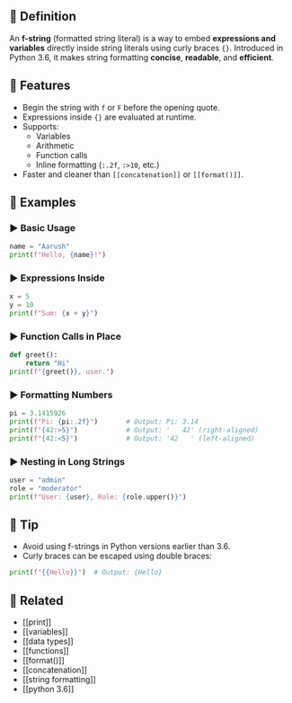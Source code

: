 ## 🧾 Definition
An **f-string** (formatted string literal) is a way to embed **expressions and variables** directly inside string literals using curly braces `{}`. Introduced in Python 3.6, it makes string formatting **concise**, **readable**, and **efficient**.

## 🧩 Features
- Begin the string with `f` or `F` before the opening quote.
- Expressions inside `{}` are evaluated at runtime.
- Supports:
  - Variables
  - Arithmetic
  - Function calls
  - Inline formatting (`:.2f`, `:>10`, etc.)
- Faster and cleaner than `[[concatenation]]` or `[[format()]]`.

## 🧪 Examples

### ▶️ Basic Usage
```python
name = "Aarush"
print(f"Hello, {name}!")
```

### ▶️ Expressions Inside
```python
x = 5
y = 10
print(f"Sum: {x + y}")
```

### ▶️ Function Calls in Place
```python
def greet():
    return "Hi"
print(f"{greet()}, user.")
```

### ▶️ Formatting Numbers
```python
pi = 3.1415926
print(f"Pi: {pi:.2f}")       # Output: Pi: 3.14
print(f"{42:>5}")            # Output: '   42' (right-aligned)
print(f"{42:<5}")            # Output: '42   ' (left-aligned)
```

### ▶️ Nesting in Long Strings
```python
user = "admin"
role = "moderator"
print(f"User: {user}, Role: {role.upper()}")
```

## 🧠 Tip
- Avoid using f-strings in Python versions earlier than 3.6.
- Curly braces can be escaped using double braces:
```python
print(f"{{Hello}}")  # Output: {Hello}
```

## 🔗 Related
- [[print]]
- [[variables]]
- [[data types]]
- [[functions]]
- [[format()]]
- [[concatenation]]
- [[string formatting]]
- [[python 3.6]]